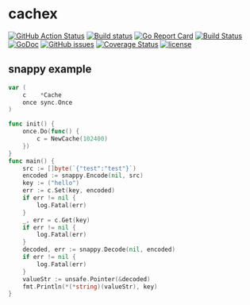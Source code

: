 # cachex

[![GitHub Action Status](https://github.com/Liberxue/cachex/workflows/Tests/badge.svg)](https://github.com/Liberxue/cachex/actions?query=workflow%3ATests)
[![Build status](https://circleci.com/gh/Liberxue/cachex/tree/main.svg?style=shield&circle-token=14b3bd789e93258fc2e7a90a26337db82ce20514)](https://circleci.com/gh/Liberxue/cachex)
[![Go Report Card](https://goreportcard.com/badge/github.com/Liberxue/cachex)](https://goreportcard.com/report/github.com/Liberxue/cachex)
[![Build Status](https://travis-ci.org/Liberxue/cachex.svg?branch=master)](https://travis-ci.org/github/Liberxue/cachex)
[![GoDoc](https://godoc.org/github.com/Liberxue/cachex?status.svg)](https://godoc.org/github.com/Liberxue/cachex)
[![GitHub issues](https://img.shields.io/github/issues/Liberxue/cachex.svg)](https://github.com/Liberxue/cachex/issues)
[![Coverage Status](https://coveralls.io/repos/github/Liberxue/cachex/cachex.svg?branch=master)](https://coveralls.io/github/Liberxue/cachex?branch=master)
[![license](https://img.shields.io/github/license/Liberxue/cachex.svg?maxAge=2592000)](https://github.com/Liberxue/cachex/blob/main/LICENSE)

## snappy example 
```go
var (
	c    *Cache
	once sync.Once
)

func init() {
	once.Do(func() {
		c = NewCache(102400)
	})
}
func main() {
	src := []byte(`{"test":"test"}`)
	encoded := snappy.Encode(nil, src)
	key := ("hello")
	err := c.Set(key, encoded)
	if err != nil {
		log.Fatal(err)
	}
	_, err = c.Get(key)
	if err != nil {
		log.Fatal(err)
	}
	decoded, err := snappy.Decode(nil, encoded)
	if err != nil {
		log.Fatal(err)
	}
	valueStr := unsafe.Pointer(&decoded)
	fmt.Println(*(*string)(valueStr), key)
}
```